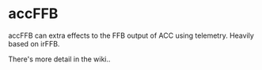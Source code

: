 # accFFB

accFFB can extra effects to the FFB output of ACC using telemetry. Heavily based on irFFB.

There's more detail in the wiki..
